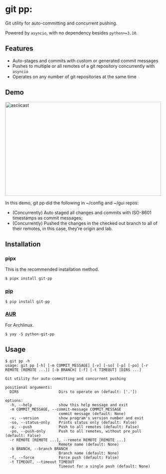 # git pp: 

Git utility for auto-committing and concurrent pushing.

Powered by `asyncio`, with no dependency besides `python>=3.10`.

## Features
- Auto-stages and commits with custom or generated commit messages
- Pushes to multiple or all remotes of a git repository concurrently with `asyncio`
- Operates on any number of git repositories at the same time

## Demo

<!-- [![asciicast](https://asciinema.org/a/487579.png)](https://asciinema.org/a/487579) -->
<a href="https://asciinema.org/a/487579"><img src="https://asciinema.org/a/487579.png" alt="asciicast" style="width:500px;height:300px;"></a>


In this demo, git pp did the following in \~/config and \~/gui repos:

- (Concurrently) Auto staged all changes and commits with ISO-8601 timestamps as commit messages;
- (Concurrently) Pushed the changes in the checked out branch to all of their remotes, in this case, they’re origin and lab.

## Installation

### pipx

This is the recommended installation method.

```
$ pipx install git-pp
```

### [pip](https://pypi.org/project/git-pp/)
```
$ pip install git-pp
```

### [AUR](https://aur.archlinux.org/packages/python-git-pp)
For Archlinux.
```
$ yay -S python-git-pp
```


## Usage
```
$ git pp -h
usage: git pp [-h] [-m COMMIT_MESSAGE] [-v] [-so] [-p] [-po] [-r REMOTE [REMOTE ...]] [-b BRANCH] [-f] [-t TIMEOUT] [DIRS ...]

Git utility for auto-committing and concurrent pushing

positional arguments:
  DIRS                  Dirs to operate on (default: ['.'])

options:
  -h, --help            show this help message and exit
  -m COMMIT_MESSAGE, --commit-message COMMIT_MESSAGE
                        commit message (default: None)
  -v, --version         show program's version number and exit
  -so, --status-only    Prints status only (default: False)
  -p, --push            Push to all remotes (default: False)
  -po, --push-only      Push to all remotes, without pre_pull (default: False)
  -r REMOTE [REMOTE ...], --remote REMOTE [REMOTE ...]
                        Remote name (default: None)
  -b BRANCH, --branch BRANCH
                        Branch name (default: None)
  -f, --force           Force push (default: False)
  -t TIMEOUT, --timeout TIMEOUT
                        Timeout for a single push (default: None)
```